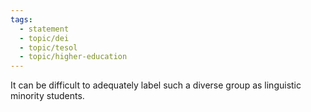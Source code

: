 ```yaml
---
tags:
  - statement
  - topic/dei
  - topic/tesol
  - topic/higher-education
---
```

It can be difficult to adequately label such a diverse group as linguistic minority students.
